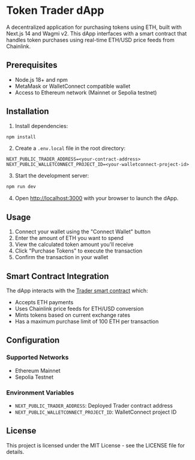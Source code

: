 # Token Trader dApp

A decentralized application for purchasing tokens using ETH, built with Next.js 14 and Wagmi v2. This dApp interfaces with a smart contract that handles token purchases using real-time ETH/USD price feeds from Chainlink.

## Prerequisites

- Node.js 18+ and npm
- MetaMask or WalletConnect compatible wallet
- Access to Ethereum network (Mainnet or Sepolia testnet)

## Installation

1. Install dependencies:
```bash
npm install
```

2. Create a `.env.local` file in the root directory:
```env
NEXT_PUBLIC_TRADER_ADDRESS=<your-contract-address>
NEXT_PUBLIC_WALLETCONNECT_PROJECT_ID=<your-walletconnect-project-id>
```

3. Start the development server:
```bash
npm run dev
```

4. Open [http://localhost:3000](http://localhost:3000) with your browser to launch the dApp.

## Usage

1. Connect your wallet using the "Connect Wallet" button
2. Enter the amount of ETH you want to spend
3. View the calculated token amount you'll receive
4. Click "Purchase Tokens" to execute the transaction
5. Confirm the transaction in your wallet

## Smart Contract Integration

The dApp interacts with the [Trader smart contract](https://github.com/zakhard90/chainlink-price-feed) which:
- Accepts ETH payments
- Uses Chainlink price feeds for ETH/USD conversion
- Mints tokens based on current exchange rates
- Has a maximum purchase limit of 100 ETH per transaction

## Configuration

### Supported Networks
- Ethereum Mainnet
- Sepolia Testnet

### Environment Variables
- `NEXT_PUBLIC_TRADER_ADDRESS`: Deployed Trader contract address
- `NEXT_PUBLIC_WALLETCONNECT_PROJECT_ID`: WalletConnect project ID

## License

This project is licensed under the MIT License - see the LICENSE file for details.